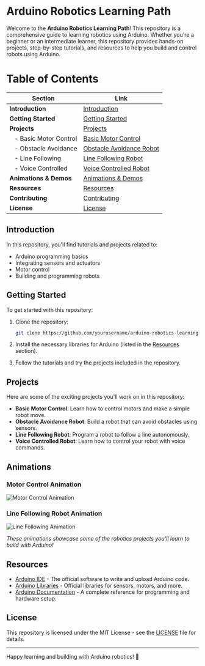 # Arduino Robotics Learning Path

Welcome to the **Arduino Robotics Learning Path**! This repository is a comprehensive guide to learning robotics using Arduino. Whether you're a beginner or an intermediate learner, this repository provides hands-on projects, step-by-step tutorials, and resources to help you build and control robots using Arduino.

# Table of Contents

| Section                          | Link                                  |
|-----------------------------------|---------------------------------------|
| **Introduction**                  | [Introduction](#introduction)        |
| **Getting Started**               | [Getting Started](#getting-started)  |
| **Projects**                      | [Projects](#projects)                |
| &nbsp;&nbsp; - Basic Motor Control | [Basic Motor Control](#basic-motor-control) |
| &nbsp;&nbsp; - Obstacle Avoidance  | [Obstacle Avoidance Robot](#obstacle-avoidance-robot) |
| &nbsp;&nbsp; - Line Following      | [Line Following Robot](#line-following-robot) |
| &nbsp;&nbsp; - Voice Controlled    | [Voice Controlled Robot](#voice-controlled-robot) |
| **Animations & Demos**            | [Animations & Demos](#animations--demos) |
| **Resources**                     | [Resources](#resources)             |
| **Contributing**                  | [Contributing](#contributing)       |
| **License**                       | [License](#license)                 |


## Introduction

In this repository, you'll find tutorials and projects related to:

- Arduino programming basics
- Integrating sensors and actuators
- Motor control
- Building and programming robots

## Getting Started

To get started with this repository:

1. Clone the repository:

    ```bash
    git clone https://github.com/yourusername/arduino-robotics-learning-path.git
    ```

2. Install the necessary libraries for Arduino (listed in the [Resources](#resources) section).

3. Follow the tutorials and try the projects included in the repository.

## Projects

Here are some of the exciting projects you'll work on in this repository:

- **Basic Motor Control**: Learn how to control motors and make a simple robot move.
- **Obstacle Avoidance Robot**: Build a robot that can avoid obstacles using sensors.
- **Line Following Robot**: Program a robot to follow a line autonomously.
- **Voice Controlled Robot**: Learn how to control your robot with voice commands.

## Animations

### Motor Control Animation
![Motor Control Animation](https://media.giphy.com/media/3o7bu3X5tgg2ipZv28/giphy.gif)

### Line Following Robot Animation
![Line Following Animation](https://media.giphy.com/media/1zUdM4vREZy2CZvWfg/giphy.gif)

*These animations showcase some of the robotics projects you'll learn to build with Arduino!*

## Resources

- [Arduino IDE](https://www.arduino.cc/en/software) - The official software to write and upload Arduino code.
- [Arduino Libraries](https://www.arduino.cc/en/Reference/Libraries) - Official libraries for sensors, motors, and more.
- [Arduino Documentation](https://www.arduino.cc/en/Tutorial/HomePage) - A complete reference for programming and hardware setup.

## License

This repository is licensed under the MIT License - see the [LICENSE](LICENSE) file for details.

---

Happy learning and building with Arduino robotics! 🚀
